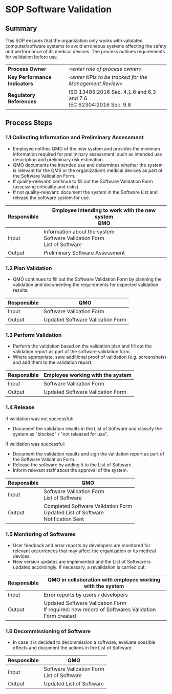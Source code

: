 # SOP Software Validation

## Summary

This SOP ensures that the organization only works with validated computer/software systems to avoid erroneous
systems affecting the safety and performance of its medical devices. The process outlines requirements for
validation before use.

|                                |                                                                      |
|--------------------------------|----------------------------------------------------------------------|
| **Process Owner**              | *\<enter role of process owner\>*                                    |
| **Key Performance Indicators** | *\<enter KPIs to be tracked for the Management Review\>*             |
| **Regulatory References**      | ISO 13485:2016 Sec. 4.1.6 and 6.3 and 7.6<br>IEC 62304:2016 Sec. 9.8 |

## Process Steps

### 1.1 Collecting Information and Preliminary Assessment

 * Employee notifies QMO of the new system and provides the minimum information required for preliminary
   assessment, such as intended use description and preliminary risk estimation.
 * QMO documents the intended use and determines whether the system is relevant for the QMS or the
   organization’s medical devices as part of the Software Validation Form.
 * If quality-relevant: continue to fill out the Software Validation Form (assessing criticality
   and risks).
 * If not quality-relevant: document the system in the Software List and release the software
   system for use.

| Responsible | Employee intending to work with the new system<br>QMO                        |
|-------------|------------------------------------------------------------------------------|
| Input       | Information about the system<br>Software Validation Form<br>List of Software |
| Output      | Preliminary Software Assessment                                              |


### 1.2 Plan Validation

 * QMO continues to fill out the Software Validation Form by planning the validation and
   documenting the requirements for expected validation results.

| Responsible | QMO                              |
|-------------|----------------------------------|
| Input       | Software Validation Form         |
| Output      | Updated Software Validation Form |

### 1.3 Perform Validation

 * Perform the validation based on the validation plan and fill out the validation report as part of the
   software validation form.
 * Where appropriate, save additional proof of validation (e.g. screenshots) and add them to the validation
   report.

| Responsible | Employee working with the system |
|-------------|----------------------------------|
| Input       | Software Validation Form         |
| Output      | Updated Software Validation Form |


### 1.4 Release

If validation was not successful:

 * Document the validation results in the List of Software and classify the system as "blocked" /
   "not released for use".

If validation was successful:

 * Document the validation results and sign the validation report as part of the Software Validation Form.
 * Release the software by adding it to the List of Software.
 * Inform relevant staff about the approval of the system.

| Responsible | QMO                                                                                 |
|-------------|-------------------------------------------------------------------------------------|
| Input       | Software Validation Form<br>List of Software                                        |
| Output      | Completed Software Validation Form<br>Updated List of Software<br>Notification Sent |

### 1.5 Monitoring of Softwares

 * User feedback and error reports by developers are monitored for relevant occurrences that may affect the
   organization or its medical devices.
 * New version updates are implemented and the List of Software is updated accordingly. If
   necessary, a revalidation is carried out.

| Responsible | QMO in collaboration with employee working with the system                                       |
|-------------|--------------------------------------------------------------------------------------------------|
| Input       | Error reports by users / developers                                                              |
| Output      | Updated Software Validation Form<br>If required: new record of Softwares Validation Form created |

### 1.6 Decommissioning of Software

 * In case it is decided to decommission a software, evaluate possible effects and document the
   actions in the List of Software.

| Responsible | QMO                                          |
|-------------|----------------------------------------------|
| Input       | Software Validation Form<br>List of Software |
| Output      | Updated List of Software                     |
